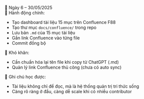 📅 Ngày 6 – 30/05/2025  
🔹 Hành động chính:
- Tạo dashboard tài liệu 15 mục trên Confluence F88
- Tạo thư mục `docs/confluence/` trong repo
- Lưu bản `.md` của 15 mục tài liệu
- Gắn link Confluence vào từng file
- Commit đồng bộ

🔸 Khó khăn:
- Cần chuẩn hóa lại tên file khi copy từ ChatGPT (.md)
- Quản lý link Confluence thủ công (chưa có auto sync)

📌 Ghi chú học được:
- Tài liệu không chỉ để đọc, mà là hệ thống quản trị tri thức sống
- Càng rõ ràng ở đầu, càng dễ scale khi có nhiều contributor
